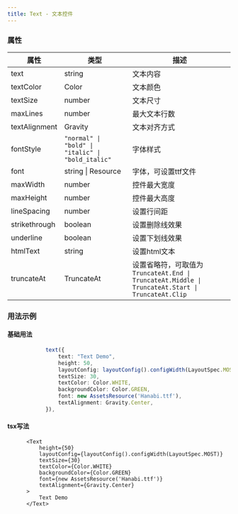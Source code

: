 ```yaml
---
title: Text - 文本控件
---
```


### 属性

属性 |类型 | 描述
--- | --- | ---
text|string|文本内容
textColor|Color|文本颜色
textSize|number|文本尺寸
maxLines|number|最大文本行数
textAlignment|Gravity|文本对齐方式
fontStyle|`"normal" \| "bold" \| "italic" \| "bold_italic"`|字体样式
font|string \| Resource|字体，可设置ttf文件
maxWidth|number|控件最大宽度
maxHeight|number|控件最大高度
lineSpacing|number|设置行间距
strikethrough|boolean|设置删除线效果
underline|boolean|设置下划线效果
htmlText|string|设置html文本
truncateAt|TruncateAt|设置省略符，可取值为`TruncateAt.End \| TruncateAt.Middle \| TruncateAt.Start \| TruncateAt.Clip`

### 用法示例
#### 基础用法
```typescript
            text({
                text: "Text Demo",
                height: 50,
                layoutConfig: layoutConfig().configWidth(LayoutSpec.MOST),
                textSize: 30,
                textColor: Color.WHITE,
                backgroundColor: Color.GREEN,
                font: new AssetsResource('Hanabi.ttf'),
                textAlignment: Gravity.Center,
            }),
```

#### tsx写法
```tsx
      <Text
          height={50}
          layoutConfig={layoutConfig().configWidth(LayoutSpec.MOST)}
          textSize={30}
          textColor={Color.WHITE}
          backgroundColor={Color.GREEN}
          font={new AssetsResource('Hanabi.ttf')}
          textAlignment={Gravity.Center}
      >
          Text Demo
      </Text>
```
